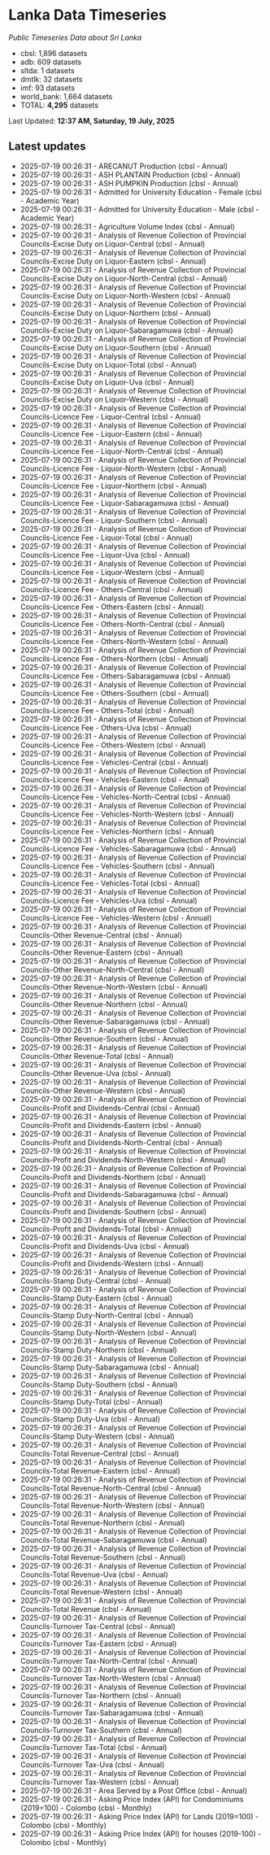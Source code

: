 # Lanka Data Timeseries
*Public Timeseries Data about Sri Lanka*

* cbsl: 1,896 datasets
* adb: 609 datasets
* sltda: 1 datasets
* dmtlk: 32 datasets
* imf: 93 datasets
* world_bank: 1,664 datasets
* TOTAL: **4,295** datasets

Last Updated: **12:37 AM, Saturday, 19 July, 2025**

## Latest updates

* 2025-07-19 00:26:31 - ARECANUT Production (cbsl - Annual)
* 2025-07-19 00:26:31 - ASH PLANTAIN Production (cbsl - Annual)
* 2025-07-19 00:26:31 - ASH PUMPKIN Production (cbsl - Annual)
* 2025-07-19 00:26:31 - Admitted for University Education - Female (cbsl - Academic Year)
* 2025-07-19 00:26:31 - Admitted for University Education - Male (cbsl - Academic Year)
* 2025-07-19 00:26:31 - Agriculture Volume Index (cbsl - Annual)
* 2025-07-19 00:26:31 - Analysis of Revenue Collection of Provincial Councils-Excise Duty on Liquor-Central (cbsl - Annual)
* 2025-07-19 00:26:31 - Analysis of Revenue Collection of Provincial Councils-Excise Duty on Liquor-Eastern (cbsl - Annual)
* 2025-07-19 00:26:31 - Analysis of Revenue Collection of Provincial Councils-Excise Duty on Liquor-North-Central (cbsl - Annual)
* 2025-07-19 00:26:31 - Analysis of Revenue Collection of Provincial Councils-Excise Duty on Liquor-North-Western (cbsl - Annual)
* 2025-07-19 00:26:31 - Analysis of Revenue Collection of Provincial Councils-Excise Duty on Liquor-Northern (cbsl - Annual)
* 2025-07-19 00:26:31 - Analysis of Revenue Collection of Provincial Councils-Excise Duty on Liquor-Sabaragamuwa (cbsl - Annual)
* 2025-07-19 00:26:31 - Analysis of Revenue Collection of Provincial Councils-Excise Duty on Liquor-Southern (cbsl - Annual)
* 2025-07-19 00:26:31 - Analysis of Revenue Collection of Provincial Councils-Excise Duty on Liquor-Total (cbsl - Annual)
* 2025-07-19 00:26:31 - Analysis of Revenue Collection of Provincial Councils-Excise Duty on Liquor-Uva (cbsl - Annual)
* 2025-07-19 00:26:31 - Analysis of Revenue Collection of Provincial Councils-Excise Duty on Liquor-Western (cbsl - Annual)
* 2025-07-19 00:26:31 - Analysis of Revenue Collection of Provincial Councils-Licence Fee - Liquor-Central (cbsl - Annual)
* 2025-07-19 00:26:31 - Analysis of Revenue Collection of Provincial Councils-Licence Fee - Liquor-Eastern (cbsl - Annual)
* 2025-07-19 00:26:31 - Analysis of Revenue Collection of Provincial Councils-Licence Fee - Liquor-North-Central (cbsl - Annual)
* 2025-07-19 00:26:31 - Analysis of Revenue Collection of Provincial Councils-Licence Fee - Liquor-North-Western (cbsl - Annual)
* 2025-07-19 00:26:31 - Analysis of Revenue Collection of Provincial Councils-Licence Fee - Liquor-Northern (cbsl - Annual)
* 2025-07-19 00:26:31 - Analysis of Revenue Collection of Provincial Councils-Licence Fee - Liquor-Sabaragamuwa (cbsl - Annual)
* 2025-07-19 00:26:31 - Analysis of Revenue Collection of Provincial Councils-Licence Fee - Liquor-Southern (cbsl - Annual)
* 2025-07-19 00:26:31 - Analysis of Revenue Collection of Provincial Councils-Licence Fee - Liquor-Total (cbsl - Annual)
* 2025-07-19 00:26:31 - Analysis of Revenue Collection of Provincial Councils-Licence Fee - Liquor-Uva (cbsl - Annual)
* 2025-07-19 00:26:31 - Analysis of Revenue Collection of Provincial Councils-Licence Fee - Liquor-Western (cbsl - Annual)
* 2025-07-19 00:26:31 - Analysis of Revenue Collection of Provincial Councils-Licence Fee - Others-Central (cbsl - Annual)
* 2025-07-19 00:26:31 - Analysis of Revenue Collection of Provincial Councils-Licence Fee - Others-Eastern (cbsl - Annual)
* 2025-07-19 00:26:31 - Analysis of Revenue Collection of Provincial Councils-Licence Fee - Others-North-Central (cbsl - Annual)
* 2025-07-19 00:26:31 - Analysis of Revenue Collection of Provincial Councils-Licence Fee - Others-North-Western (cbsl - Annual)
* 2025-07-19 00:26:31 - Analysis of Revenue Collection of Provincial Councils-Licence Fee - Others-Northern (cbsl - Annual)
* 2025-07-19 00:26:31 - Analysis of Revenue Collection of Provincial Councils-Licence Fee - Others-Sabaragamuwa (cbsl - Annual)
* 2025-07-19 00:26:31 - Analysis of Revenue Collection of Provincial Councils-Licence Fee - Others-Southern (cbsl - Annual)
* 2025-07-19 00:26:31 - Analysis of Revenue Collection of Provincial Councils-Licence Fee - Others-Total (cbsl - Annual)
* 2025-07-19 00:26:31 - Analysis of Revenue Collection of Provincial Councils-Licence Fee - Others-Uva (cbsl - Annual)
* 2025-07-19 00:26:31 - Analysis of Revenue Collection of Provincial Councils-Licence Fee - Others-Western (cbsl - Annual)
* 2025-07-19 00:26:31 - Analysis of Revenue Collection of Provincial Councils-Licence Fee - Vehicles-Central (cbsl - Annual)
* 2025-07-19 00:26:31 - Analysis of Revenue Collection of Provincial Councils-Licence Fee - Vehicles-Eastern (cbsl - Annual)
* 2025-07-19 00:26:31 - Analysis of Revenue Collection of Provincial Councils-Licence Fee - Vehicles-North-Central (cbsl - Annual)
* 2025-07-19 00:26:31 - Analysis of Revenue Collection of Provincial Councils-Licence Fee - Vehicles-North-Western (cbsl - Annual)
* 2025-07-19 00:26:31 - Analysis of Revenue Collection of Provincial Councils-Licence Fee - Vehicles-Northern (cbsl - Annual)
* 2025-07-19 00:26:31 - Analysis of Revenue Collection of Provincial Councils-Licence Fee - Vehicles-Sabaragamuwa (cbsl - Annual)
* 2025-07-19 00:26:31 - Analysis of Revenue Collection of Provincial Councils-Licence Fee - Vehicles-Southern (cbsl - Annual)
* 2025-07-19 00:26:31 - Analysis of Revenue Collection of Provincial Councils-Licence Fee - Vehicles-Total (cbsl - Annual)
* 2025-07-19 00:26:31 - Analysis of Revenue Collection of Provincial Councils-Licence Fee - Vehicles-Uva (cbsl - Annual)
* 2025-07-19 00:26:31 - Analysis of Revenue Collection of Provincial Councils-Licence Fee - Vehicles-Western (cbsl - Annual)
* 2025-07-19 00:26:31 - Analysis of Revenue Collection of Provincial Councils-Other Revenue-Central (cbsl - Annual)
* 2025-07-19 00:26:31 - Analysis of Revenue Collection of Provincial Councils-Other Revenue-Eastern (cbsl - Annual)
* 2025-07-19 00:26:31 - Analysis of Revenue Collection of Provincial Councils-Other Revenue-North-Central (cbsl - Annual)
* 2025-07-19 00:26:31 - Analysis of Revenue Collection of Provincial Councils-Other Revenue-North-Western (cbsl - Annual)
* 2025-07-19 00:26:31 - Analysis of Revenue Collection of Provincial Councils-Other Revenue-Northern (cbsl - Annual)
* 2025-07-19 00:26:31 - Analysis of Revenue Collection of Provincial Councils-Other Revenue-Sabaragamuwa (cbsl - Annual)
* 2025-07-19 00:26:31 - Analysis of Revenue Collection of Provincial Councils-Other Revenue-Southern (cbsl - Annual)
* 2025-07-19 00:26:31 - Analysis of Revenue Collection of Provincial Councils-Other Revenue-Total (cbsl - Annual)
* 2025-07-19 00:26:31 - Analysis of Revenue Collection of Provincial Councils-Other Revenue-Uva (cbsl - Annual)
* 2025-07-19 00:26:31 - Analysis of Revenue Collection of Provincial Councils-Other Revenue-Western (cbsl - Annual)
* 2025-07-19 00:26:31 - Analysis of Revenue Collection of Provincial Councils-Profit and Dividends-Central (cbsl - Annual)
* 2025-07-19 00:26:31 - Analysis of Revenue Collection of Provincial Councils-Profit and Dividends-Eastern (cbsl - Annual)
* 2025-07-19 00:26:31 - Analysis of Revenue Collection of Provincial Councils-Profit and Dividends-North-Central (cbsl - Annual)
* 2025-07-19 00:26:31 - Analysis of Revenue Collection of Provincial Councils-Profit and Dividends-North-Western (cbsl - Annual)
* 2025-07-19 00:26:31 - Analysis of Revenue Collection of Provincial Councils-Profit and Dividends-Northern (cbsl - Annual)
* 2025-07-19 00:26:31 - Analysis of Revenue Collection of Provincial Councils-Profit and Dividends-Sabaragamuwa (cbsl - Annual)
* 2025-07-19 00:26:31 - Analysis of Revenue Collection of Provincial Councils-Profit and Dividends-Southern (cbsl - Annual)
* 2025-07-19 00:26:31 - Analysis of Revenue Collection of Provincial Councils-Profit and Dividends-Total (cbsl - Annual)
* 2025-07-19 00:26:31 - Analysis of Revenue Collection of Provincial Councils-Profit and Dividends-Uva (cbsl - Annual)
* 2025-07-19 00:26:31 - Analysis of Revenue Collection of Provincial Councils-Profit and Dividends-Western (cbsl - Annual)
* 2025-07-19 00:26:31 - Analysis of Revenue Collection of Provincial Councils-Stamp Duty-Central (cbsl - Annual)
* 2025-07-19 00:26:31 - Analysis of Revenue Collection of Provincial Councils-Stamp Duty-Eastern (cbsl - Annual)
* 2025-07-19 00:26:31 - Analysis of Revenue Collection of Provincial Councils-Stamp Duty-North-Central (cbsl - Annual)
* 2025-07-19 00:26:31 - Analysis of Revenue Collection of Provincial Councils-Stamp Duty-North-Western (cbsl - Annual)
* 2025-07-19 00:26:31 - Analysis of Revenue Collection of Provincial Councils-Stamp Duty-Northern (cbsl - Annual)
* 2025-07-19 00:26:31 - Analysis of Revenue Collection of Provincial Councils-Stamp Duty-Sabaragamuwa (cbsl - Annual)
* 2025-07-19 00:26:31 - Analysis of Revenue Collection of Provincial Councils-Stamp Duty-Southern (cbsl - Annual)
* 2025-07-19 00:26:31 - Analysis of Revenue Collection of Provincial Councils-Stamp Duty-Total (cbsl - Annual)
* 2025-07-19 00:26:31 - Analysis of Revenue Collection of Provincial Councils-Stamp Duty-Uva (cbsl - Annual)
* 2025-07-19 00:26:31 - Analysis of Revenue Collection of Provincial Councils-Stamp Duty-Western (cbsl - Annual)
* 2025-07-19 00:26:31 - Analysis of Revenue Collection of Provincial Councils-Total Revenue-Central (cbsl - Annual)
* 2025-07-19 00:26:31 - Analysis of Revenue Collection of Provincial Councils-Total Revenue-Eastern (cbsl - Annual)
* 2025-07-19 00:26:31 - Analysis of Revenue Collection of Provincial Councils-Total Revenue-North-Central (cbsl - Annual)
* 2025-07-19 00:26:31 - Analysis of Revenue Collection of Provincial Councils-Total Revenue-North-Western (cbsl - Annual)
* 2025-07-19 00:26:31 - Analysis of Revenue Collection of Provincial Councils-Total Revenue-Northern (cbsl - Annual)
* 2025-07-19 00:26:31 - Analysis of Revenue Collection of Provincial Councils-Total Revenue-Sabaragamuwa (cbsl - Annual)
* 2025-07-19 00:26:31 - Analysis of Revenue Collection of Provincial Councils-Total Revenue-Southern (cbsl - Annual)
* 2025-07-19 00:26:31 - Analysis of Revenue Collection of Provincial Councils-Total Revenue-Uva (cbsl - Annual)
* 2025-07-19 00:26:31 - Analysis of Revenue Collection of Provincial Councils-Total Revenue-Western (cbsl - Annual)
* 2025-07-19 00:26:31 - Analysis of Revenue Collection of Provincial Councils-Total Revenue (cbsl - Annual)
* 2025-07-19 00:26:31 - Analysis of Revenue Collection of Provincial Councils-Turnover Tax-Central (cbsl - Annual)
* 2025-07-19 00:26:31 - Analysis of Revenue Collection of Provincial Councils-Turnover Tax-Eastern (cbsl - Annual)
* 2025-07-19 00:26:31 - Analysis of Revenue Collection of Provincial Councils-Turnover Tax-North-Central (cbsl - Annual)
* 2025-07-19 00:26:31 - Analysis of Revenue Collection of Provincial Councils-Turnover Tax-North-Western (cbsl - Annual)
* 2025-07-19 00:26:31 - Analysis of Revenue Collection of Provincial Councils-Turnover Tax-Northern (cbsl - Annual)
* 2025-07-19 00:26:31 - Analysis of Revenue Collection of Provincial Councils-Turnover Tax-Sabaragamuwa (cbsl - Annual)
* 2025-07-19 00:26:31 - Analysis of Revenue Collection of Provincial Councils-Turnover Tax-Southern (cbsl - Annual)
* 2025-07-19 00:26:31 - Analysis of Revenue Collection of Provincial Councils-Turnover Tax-Total (cbsl - Annual)
* 2025-07-19 00:26:31 - Analysis of Revenue Collection of Provincial Councils-Turnover Tax-Uva (cbsl - Annual)
* 2025-07-19 00:26:31 - Analysis of Revenue Collection of Provincial Councils-Turnover Tax-Western (cbsl - Annual)
* 2025-07-19 00:26:31 - Area Served by a Post Office (cbsl - Annual)
* 2025-07-19 00:26:31 - Asking Price Index (API) for Condominiums (2019=100) - Colombo (cbsl - Monthly)
* 2025-07-19 00:26:31 - Asking Price Index (API) for Lands (2019=100) - Colombo (cbsl - Monthly)
* 2025-07-19 00:26:31 - Asking Price Index (API) for houses (2019-100) - Colombo (cbsl - Monthly)